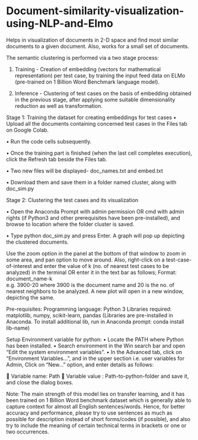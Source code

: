 # Document-similarity-visualization-using-NLP-and-Elmo
Helps in visualization of documents in 2-D space and find most similar documents to a given document. Also, works for  a small set of documents.

The semantic clustering is performed via a two stage process:
1.	Training - Creation of embedding (vectors for mathematical representation) per test case, by training the input feed data on ELMo (pre-trained on 1 Billion Word Benchmark language model).

2.	Inference - Clustering of test cases on the basis of embedding obtained in the previous stage, after applying some suitable dimensionality reduction as well as transformation.

Stage 1: Training the dataset for creating embeddings for test cases
•	Upload all the documents containing concerned test cases in the Files tab on Google Colab.

•	Run the code cells subsequently.

•	Once the training part is finished (when the last cell completes execution), click the Refresh tab beside the Files tab.

•	Two new files will be displayed- doc_names.txt and embed.txt

•	Download them and save them in a folder named cluster, along with doc_sim.py

Stage 2: Clustering the test cases and its visualization

•	Open the Anaconda Prompt with admin permission OR cmd with admin rights (if Python3 and other prerequisites have been pre-installed), and browse to location where the folder cluster is saved.

•	Type python doc_sim.py and press Enter.
A graph will pop up depicting the clustered documents.

Use the zoom option in the panel at the bottom of that window to zoom in some area, and pan option to move around.
Also, right-click on a test-case-of-interest and enter the value of k (no. of nearest test cases to be analyzed) in the terminal OR enter it in the text bar as follows;
Format: document_name-k  
e.g. 3900-20 where 3900 is the document name and 20 is the no. of nearest neighbors to be analyzed.
A new plot will open in a new window, depicting the same.


Pre-requisites:
Programming language: Python 3
Libraries required:  matplotlib, numpy, scikit-learn, pandas
(Libraries are pre-installed in Anaconda. To install additional lib, run in Anaconda prompt: conda install lib-name)

Setup Environment variable for python:
•	Locate the PATH where Python has been installed.
•	Search environment in the Win search bar and open “Edit the system environment variables”.
•	In the Advanced tab, click on “Environment Variables…”, and in the upper section i.e. user variables for Admin, Click on “New…” 
option, and enter details as follows:

	Variable name: Path
	Variable value : Path-to-python-folder
and save it, and close the dialog boxes.

Note: The main strength of this model lies on transfer learning, and it has been trained on 1 Billion Word benchmark dataset which is generally able to capture context for almost all English sentences/words.
Hence, for better accuracy and performance, please try to use sentences as much as possible for description instead of short forms/codes (if possible), and also try to include the meaning of certain technical terms in brackets or one or two occurrences.



